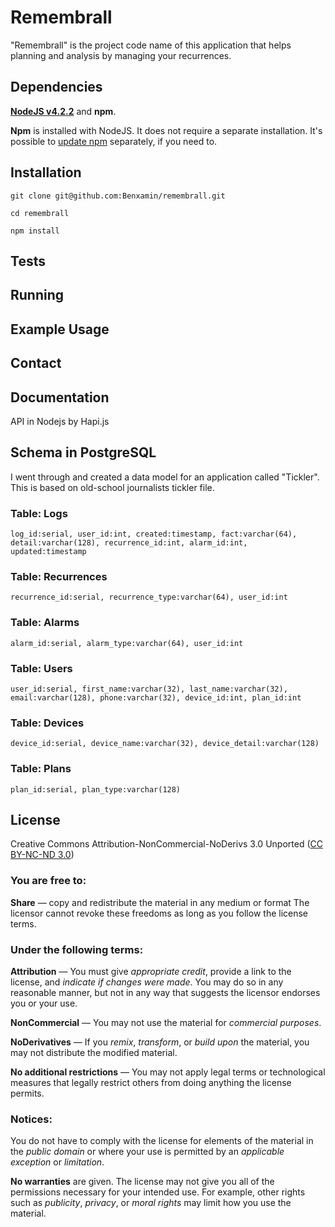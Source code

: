 # Remembrall
"Remembrall" is the project code name of this application that helps planning
and analysis by managing your recurrences.

## Dependencies
**[NodeJS v4.2.2](https://nodejs.org/)** and **npm**.

**Npm** is installed with NodeJS. It does not require a separate installation.
It's possible to 
[update npm](https://docs.npmjs.com/getting-started/installing-node) 
separately, if you need to.

## Installation
`git clone git@github.com:Benxamin/remembrall.git`

`cd remembrall`

`npm install`

## Tests

## Running

## Example Usage

## Contact

## Documentation
API in Nodejs by Hapi.js

## Schema in PostgreSQL
I went through and created a data model for an application called "Tickler". This is based on old-school journalists tickler file.

### Table: Logs
`log_id:serial, user_id:int, created:timestamp, fact:varchar(64), detail:varchar(128), recurrence_id:int, alarm_id:int, updated:timestamp`

### Table: Recurrences
`recurrence_id:serial, recurrence_type:varchar(64), user_id:int`

### Table: Alarms
`alarm_id:serial, alarm_type:varchar(64), user_id:int`

### Table: Users
`user_id:serial, first_name:varchar(32), last_name:varchar(32), email:varchar(128), phone:varchar(32), device_id:int, plan_id:int`

### Table: Devices
`device_id:serial, device_name:varchar(32), device_detail:varchar(128)`

### Table: Plans
`plan_id:serial, plan_type:varchar(128)`

## License
Creative Commons Attribution-NonCommercial-NoDerivs 3.0 Unported 
([CC BY-NC-ND 3.0](http://creativecommons.org/licenses/by-nc-nd/3.0/))

### You are free to:
**Share** — copy and redistribute the material in any medium or format
The licensor cannot revoke these freedoms as long as you follow the 
license terms.

### Under the following terms:
**Attribution** — You must give _appropriate credit_, provide a link to the 
license, and _indicate if changes were made_. You may do so in any reasonable 
manner, but not in any way that suggests the licensor endorses you or your use.

**NonCommercial** — You may not use the material for _commercial purposes_.

**NoDerivatives** — If you _remix_, _transform_, or _build upon_ the material, 
you may not distribute the modified material.

**No additional restrictions** — You may not apply legal terms or technological 
measures that legally restrict others from doing anything the license permits.

### Notices:
You do not have to comply with the license for elements of the material in the 
_public domain_ or where your use is permitted by an _applicable exception_ 
or _limitation_.

**No warranties** are given. The license may not give you all of the 
permissions necessary for your intended use. For example, other rights such as 
_publicity_, _privacy_, or _moral rights_ may limit how you use the material.
